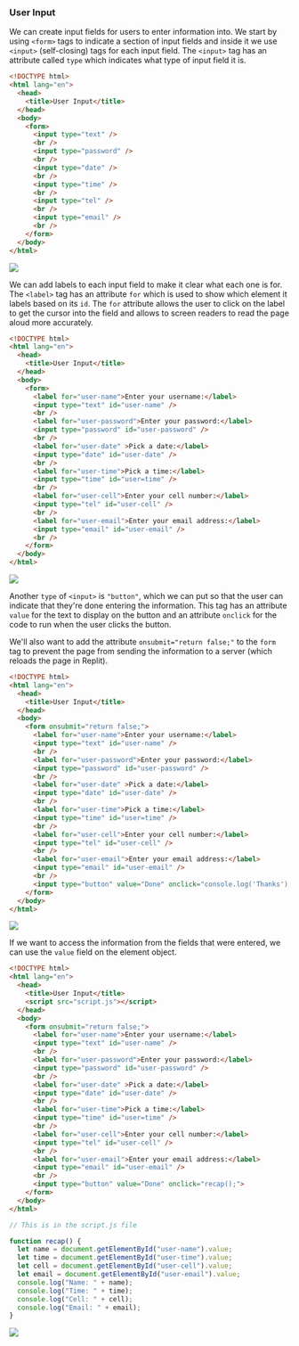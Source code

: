 ### User Input

We can create input fields for users to enter information into. We start by using `<form>` tags to indicate a section of input fields and inside it we use   `<input>` (self-closing) tags for each input field. The `<input>` tag has an attribute called `type` which indicates what type of input field it is.

```html
<!DOCTYPE html>
<html lang="en">
  <head>
    <title>User Input</title>
  </head>
  <body>
    <form>
      <input type="text" />
      <br />
      <input type="password" />
      <br />
      <input type="date" />
      <br />
      <input type="time" />
      <br />
      <input type="tel" />
      <br />
      <input type="email" />
      <br />
    </form>
  </body>
</html>
```

![](../../Images/JS_Input_1.png)

We can add labels to each input field to make it clear what each one is for. The `<label>` tag has an attribute `for` which is used to show which element it labels based on its `id`. The `for` attribute allows the user to click on the label to get the cursor into the field and allows to screen readers to read the page aloud more accurately.

```html
<!DOCTYPE html>
<html lang="en">
  <head>
    <title>User Input</title>
  </head>
  <body>
    <form>
      <label for="user-name">Enter your username:</label>
      <input type="text" id="user-name" />
      <br />
      <label for="user-password">Enter your password:</label>
      <input type="password" id="user-password" />
      <br />
      <label for="user-date" >Pick a date:</label>
      <input type="date" id="user-date" />
      <br />
      <label for="user-time">Pick a time:</label>
      <input type="time" id="user=time" />
      <br />
      <label for="user-cell">Enter your cell number:</label>
      <input type="tel" id="user-cell" />
      <br />
      <label for="user-email">Enter your email address:</label>
      <input type="email" id="user-email" />
      <br />
    </form>
  </body>
</html>
```

![](../../Images/JS_Input_2.png)

Another `type` of `<input>` is `"button"`, which we can put so that the user can indicate that they're done entering the information. This tag has an attribute `value` for the text to display on the button and an attribute `onclick` for the code to run when the user clicks the button.

We'll also want to add the attribute `onsubmit="return false;"` to the `form` tag to prevent the page from sending the information to a server (which reloads the page in Replit).

```html
<!DOCTYPE html>
<html lang="en">
  <head>
    <title>User Input</title>
  </head>
  <body>
    <form onsubmit="return false;">
      <label for="user-name">Enter your username:</label>
      <input type="text" id="user-name" />
      <br />
      <label for="user-password">Enter your password:</label>
      <input type="password" id="user-password" />
      <br />
      <label for="user-date" >Pick a date:</label>
      <input type="date" id="user-date" />
      <br />
      <label for="user-time">Pick a time:</label>
      <input type="time" id="user=time" />
      <br />
      <label for="user-cell">Enter your cell number:</label>
      <input type="tel" id="user-cell" />
      <br />
      <label for="user-email">Enter your email address:</label>
      <input type="email" id="user-email" />
      <br />
      <input type="button" value="Done" onclick="console.log('Thanks');">
    </form>
  </body>
</html>
```

![](../../Images/JS_Input_3.png)

If we want to access the information from the fields that were entered, we can use the `value` field on the element object.

```html
<!DOCTYPE html>
<html lang="en">
  <head>
    <title>User Input</title>
    <script src="script.js"></script>
  </head>
  <body>
    <form onsubmit="return false;">
      <label for="user-name">Enter your username:</label>
      <input type="text" id="user-name" />
      <br />
      <label for="user-password">Enter your password:</label>
      <input type="password" id="user-password" />
      <br />
      <label for="user-date" >Pick a date:</label>
      <input type="date" id="user-date" />
      <br />
      <label for="user-time">Pick a time:</label>
      <input type="time" id="user=time" />
      <br />
      <label for="user-cell">Enter your cell number:</label>
      <input type="tel" id="user-cell" />
      <br />
      <label for="user-email">Enter your email address:</label>
      <input type="email" id="user-email" />
      <br />
      <input type="button" value="Done" onclick="recap();">
    </form>
  </body>
</html>
```

```js
// This is in the script.js file

function recap() {
  let name = document.getElementById("user-name").value;
  let time = document.getElementById("user-time").value;
  let cell = document.getElementById("user-cell").value;
  let email = document.getElementById("user-email").value;
  console.log("Name: " + name);
  console.log("Time: " + time);
  console.log("Cell: " + cell);
  console.log("Email: " + email);
}
```

![](../../Images/JS_Input_4.png)
